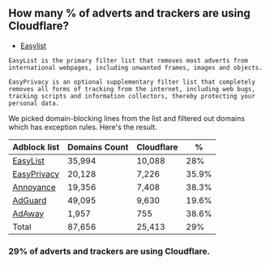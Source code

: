 ## How many % of adverts and trackers are using Cloudflare?


- [Easylist](https://web.archive.org/web/20210516110248/https://easylist.to/)
```
EasyList is the primary filter list that removes most adverts from international webpages, including unwanted frames, images and objects.

EasyPrivacy is an optional supplementary filter list that completely removes all forms of tracking from the internet, including web bugs, tracking scripts and information collectors, thereby protecting your personal data.
```


We picked domain-blocking lines from the list and filtered out domains which has exception rules.
Here's the result.


| Adblock list | Domains Count | Cloudflare | % |
| --- | --- | --- | --- |
| [EasyList](https://easylist.to/easylist/easylist.txt) | 35,994 | 10,088 | 28% |
| [EasyPrivacy](https://easylist.to/easylist/easyprivacy.txt) | 20,128 | 7,226 | 35.9% |
| [Annoyance](https://secure.fanboy.co.nz/fanboy-annoyance.txt) | 19,356 | 7,408 | 38.3% |
| [AdGuard](https://adguardteam.github.io/AdGuardSDNSFilter/Filters/filter.txt) | 49,095 | 9,630 | 19.6% |
| [AdAway](https://raw.githubusercontent.com/AdAway/adaway.github.io/master/hosts.txt) | 1,957 | 755 | 38.6% |
| Total | 87,656 | 25,413 | 29% |


### 29% of adverts and trackers are using Cloudflare.